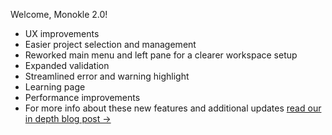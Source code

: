 Welcome, Monokle 2.0!
- UX improvements
- Easier project selection and management
- Reworked main menu and left pane for a clearer workspace setup
- Expanded validation
- Streamlined error and warning highlight
- Learning page
- Performance improvements
- For more info about these new features and additional updates [read our in depth blog post →](https://monokle.io/blog/monokle-2-0-release)
